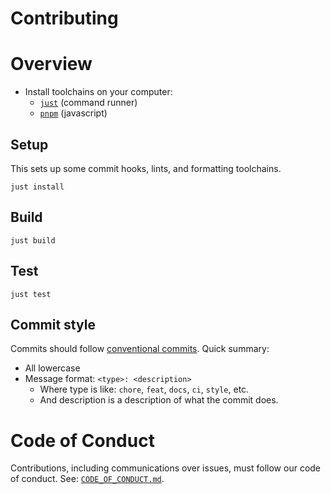 # Contributing

# Overview

- Install toolchains on your computer:
  - [`just`](https://github.com/casey/just#installation) (command runner)
  - [`pnpm`](https://pnpm.io/installation) (javascript)

## Setup

This sets up some commit hooks, lints, and formatting toolchains.

```
just install
```

## Build

```
just build
```

## Test

```
just test
```

## Commit style

Commits should follow [conventional commits](https://www.conventionalcommits.org/en/v1.0.0/). Quick summary:

- All lowercase
- Message format: `<type>: <description>`
  - Where type is like: `chore`, `feat`, `docs`, `ci`, `style`, etc.
  - And description is a description of what the commit does.

# Code of Conduct

Contributions, including communications over issues, must follow our code of conduct. See: [`CODE_OF_CONDUCT.md`](./CODE_OF_CONDUCT.md).
